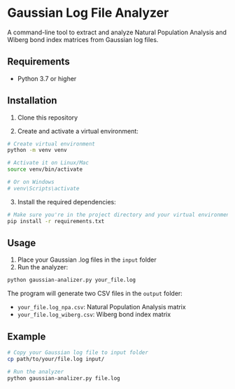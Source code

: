 # Gaussian Log File Analyzer

A command-line tool to extract and analyze Natural Population Analysis and Wiberg bond index matrices from Gaussian log files.

## Requirements
- Python 3.7 or higher

## Installation

1. Clone this repository

2. Create and activate a virtual environment:
```bash
# Create virtual environment
python -m venv venv

# Activate it on Linux/Mac
source venv/bin/activate

# Or on Windows
# venv\Scripts\activate
```

3. Install the required dependencies:
```bash
# Make sure you're in the project directory and your virtual environment is activated
pip install -r requirements.txt
```

## Usage

1. Place your Gaussian .log files in the `input` folder
2. Run the analyzer:
```bash
python gaussian-analizer.py your_file.log
```

The program will generate two CSV files in the `output` folder:
- `your_file.log_npa.csv`: Natural Population Analysis matrix
- `your_file.log_wiberg.csv`: Wiberg bond index matrix

## Example
```bash
# Copy your Gaussian log file to input folder
cp path/to/your/file.log input/

# Run the analyzer
python gaussian-analizer.py file.log
```
